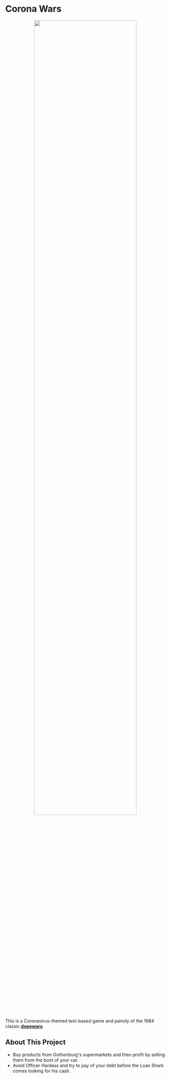 # Corona Wars

<p align="center">
  <img  src="https://media.giphy.com/media/xT5LMFciblSTtnJhvi/giphy.gif" width="80%">
</p>

This is a Coronavirus-themed text-based game and parody of the 1984 classic **[dopewars](https://dopewars.sourceforge.io/)**.  

## About This Project
* Buy products from Gothenburg's supermarkets and then profit by selling them from the boot of your car. 
* Avoid Officer Hardass and try to pay of your debt before the Loan Shark comes looking for his cash.
